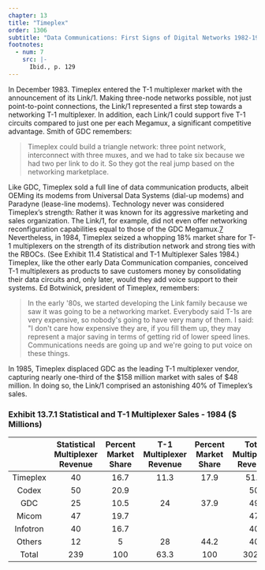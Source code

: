 ```yaml
---
chapter: 13
title: "Timeplex"
order: 1306
subtitle: "Data Communications: First Signs of Digital Networks 1982-1985"
footnotes:
  - num: 7
    src: |-
      Ibid., p. 129
---
```


In December 1983. Timeplex entered the T-1 multiplexer market with the announcement of its Link/1. Making three-node networks possible, not just point-to-point connections, the Link/1 represented a first step towards a networking T-1 multiplexer. In addition, each Link/1 could support five T-1 circuits compared to just one per each Megamux, a significant competitive advantage. Smith of GDC remembers:

>Timeplex could build a triangle network: three point network, interconnect with three muxes, and we had to take six because we had two per link to do it. So they got the real jump based on the networking marketplace.

Like GDC, Timeplex sold a full line of data communication products, albeit OEMing its modems from Universal Data Systems (dial-up modems) and Paradyne (lease-line modems). Technology never was considered Timeplex’s strength: Rather it was known for its aggressive marketing and sales organization. The Link/1, for example, did not even offer networking reconfiguration capabilities equal to those of the GDC Megamux.<a name="fnloc7" href="#fn7">7</a>  Nevertheless, in 1984, Timeplex seized a whopping 18% market share for T-1 multiplexers on the strength of its distribution network and strong ties with the RBOCs. (See Exhibit 11.4 Statistical and T-1 Multiplexer Sales 1984.) Timeplex, like the other early Data Communication companies, conceived T-1 multiplexers as products to save customers money by consolidating their data circuits and, only later, would they add voice support to their systems. Ed Botwinick, president of Timeplex, remembers:

>In the early '80s, we started developing the Link family because we saw it was going to be a networking market. Everybody said T-1s are very expensive, so nobody's going to have very many of them. I said:  "I don't care how expensive they are, if you fill them up, they may represent a major saving in terms of getting rid of lower speed lines. Communications needs are going up and we're going to put voice on these things.

In 1985, Timeplex displaced GDC as the leading T-1 multiplexer vendor, capturing nearly one-third of the $158 million market with sales of $48 million. In doing so, the Link/1 comprised an astonishing 40% of Timeplex’s sales.

### Exhibit 13.7.1 Statistical and T-1 Multiplexer Sales - 1984 ($ Millions)

||**Statistical Multiplexer Revenue**|**Percent Market Share**|**T-1 Multiplexer Revenue**|**Percent Market Share**|**Total Multiplexer Revenue**
:-----:|:-----:|:-----:|:-----:|:-----:|:-----:
Timeplex|40|16.7|11.3|17.9|51.3
Codex|50|20.9| | |50
GDC|25|10.5|24|37.9|49
Micom|47|19.7| | |47
Infotron|40|16.7| | |40
Others|12|5|28|44.2|40
Total|239|100|63.3|100|302.3
